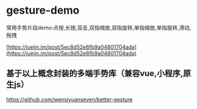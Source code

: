 # gesture-demo
常用手势片段demo:点按,长按,双击,双指缩放,双指旋转,单指缩放,单指旋转,滑动,拖拽

[https://juejin.im/post/5ec8d52e6fb9a04801704ada](https://juejin.im/post/5ec8d52e6fb9a04801704ada)

## 基于以上概念封装的多端手势库（兼容vue,小程序,原生js）

https://github.com/wensiyuanseven/better-gesture
